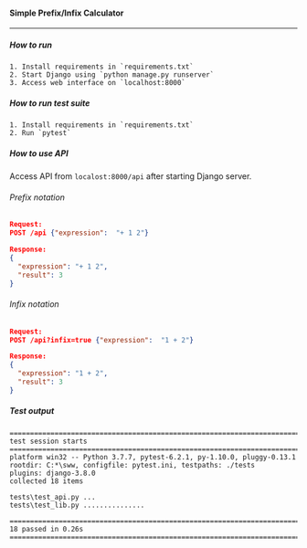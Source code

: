 #### Simple Prefix/Infix Calculator

----

##### How to run
    1. Install requirements in `requirements.txt`
    2. Start Django using `python manage.py runserver`
    3. Access web interface on `localhost:8000`

##### How to run test suite
    1. Install requirements in `requirements.txt`
    2. Run `pytest`
    
##### How to use API
Access API from `localost:8000/api` after starting Django server.

###### Prefix notation
```json
Request:
POST /api {"expression":  "+ 1 2"}

Response:
{
  "expression": "+ 1 2",
  "result": 3
}
```

###### Infix notation
```json
Request:
POST /api?infix=true {"expression":  "1 + 2"}

Response:
{
  "expression": "1 + 2",
  "result": 3
}
```

##### Test output
```
======================================================================================================================================================================= test session starts ========================================================================================================================================================================
platform win32 -- Python 3.7.7, pytest-6.2.1, py-1.10.0, pluggy-0.13.1
rootdir: C:*\sww, configfile: pytest.ini, testpaths: ./tests
plugins: django-3.8.0
collected 18 items                                                                                                                                                                                                                                                                                                                                                  

tests\test_api.py ...
tests\test_lib.py ...............

================================================================================================================================================================== 18 passed in 0.26s ===================================================================================================================================================================
```